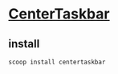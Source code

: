 # [CenterTaskbar](https://github.com/mdhiggins/CenterTaskbar)

## install

```sh
scoop install centertaskbar
```
